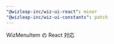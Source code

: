 ```yaml
---
"@wizleap-inc/wiz-ui-react": minor
"@wizleap-inc/wiz-ui-constants": patch
---
```


WizMenuItem の React 対応
